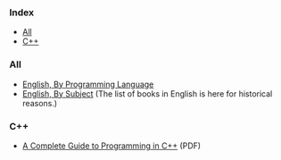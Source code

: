 ### Index

* [All](#all)
* [C++](#cpp)


### All

* [English, By Programming Language](free-programming-books-langs.md)
* [English, By Subject](free-programming-books-subjects.md)
  (The list of books in English is here for historical reasons.)


### C++

* [A Complete Guide to Programming in C++](http://www.lmpt.univ-tours.fr/~volkov/C++.pdf) (PDF)
